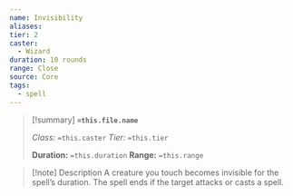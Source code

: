```yaml
---
name: Invisibility
aliases: 
tier: 2
caster:
  - Wizard
duration: 10 rounds
range: Close
source: Core
tags:
  - spell
---
```


> [!summary] **`=this.file.name`**
> 
> *Class:* `=this.caster`
> *Tier:* `=this.tier`
> 
> **Duration:** `=this.duration`
> **Range:** `=this.range`

>[!note] Description
> A creature you touch becomes invisible for the spell’s duration. The spell ends if the target attacks or casts a spell.